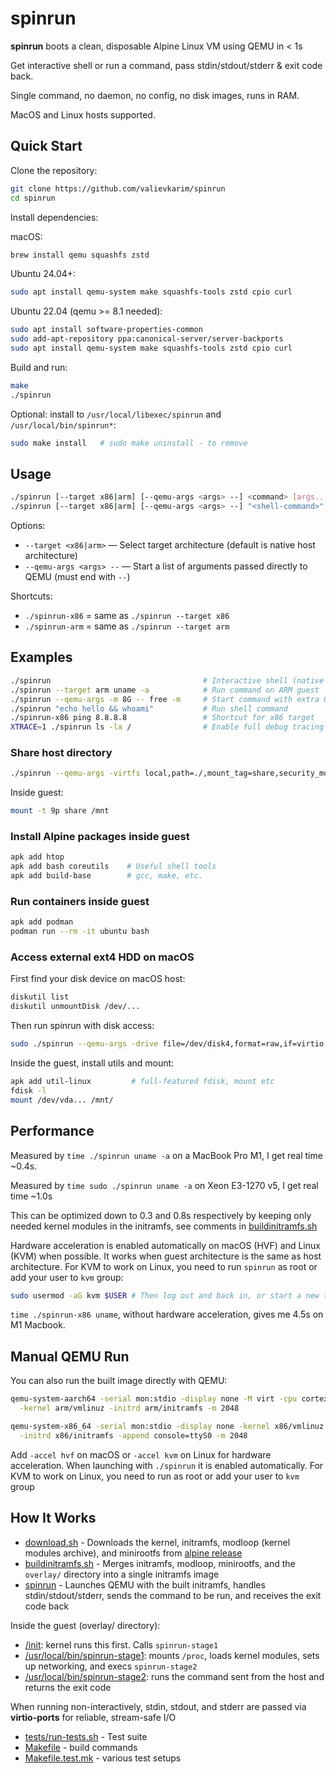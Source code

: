 # spinrun

**spinrun** boots a clean, disposable Alpine Linux VM using QEMU in < 1s

Get interactive shell or run a command, pass stdin/stdout/stderr & exit code back.

Single command, no daemon, no config, no disk images, runs in RAM.

MacOS and Linux hosts supported.

## Quick Start

Clone the repository:
```sh
git clone https://github.com/valievkarim/spinrun
cd spinrun
```

Install dependencies:

macOS:
```sh
brew install qemu squashfs zstd
```

Ubuntu 24.04+:
```sh
sudo apt install qemu-system make squashfs-tools zstd cpio curl
```

Ubuntu 22.04 (qemu >= 8.1 needed):
```sh
sudo apt install software-properties-common
sudo add-apt-repository ppa:canonical-server/server-backports
sudo apt install qemu-system make squashfs-tools zstd cpio curl
```

Build and run:
```sh
make
./spinrun
```

Optional: install to `/usr/local/libexec/spinrun` and `/usr/local/bin/spinrun*`:
```sh
sudo make install   # sudo make uninstall - to remove
```


## Usage

```sh
./spinrun [--target x86|arm] [--qemu-args <args> --] <command> [args...]
./spinrun [--target x86|arm] [--qemu-args <args> --] "<shell-command>"
```

Options:
- `--target <x86|arm>` — Select target architecture (default is native host architecture)
- `--qemu-args <args> --` — Start a list of arguments passed directly to QEMU (must end with `--`)

Shortcuts:
- `./spinrun-x86` = same as `./spinrun --target x86`
- `./spinrun-arm` = same as `./spinrun --target arm`

## Examples

```sh
./spinrun                                  # Interactive shell (native target)
./spinrun --target arm uname -a            # Run command on ARM guest
./spinrun --qemu-args -m 8G -- free -m     # Start command with extra QEMU args
./spinrun "echo hello && whoami"           # Run shell command
./spinrun-x86 ping 8.8.8.8                 # Shortcut for x86 target
XTRACE=1 ./spinrun ls -la /                # Enable full debug tracing
```

### Share host directory

```sh
./spinrun --qemu-args -virtfs local,path=./,mount_tag=share,security_model=none --
```

Inside guest:

```sh
mount -t 9p share /mnt
```

### Install Alpine packages inside guest

```sh
apk add htop
apk add bash coreutils    # Useful shell tools
apk add build-base        # gcc, make, etc.
```

### Run containers inside guest

```sh
apk add podman
podman run --rm -it ubuntu bash
```

### Access external ext4 HDD on macOS

First find your disk device on macOS host:
```sh
diskutil list
diskutil unmountDisk /dev/...
```

Then run spinrun with disk access:
```sh
sudo ./spinrun --qemu-args -drive file=/dev/disk4,format=raw,if=virtio,readonly=on --
```

Inside the guest, install utils and mount:
```sh
apk add util-linux         # full-featured fdisk, mount etc
fdisk -l
mount /dev/vda... /mnt/
```

## Performance

Measured by `time ./spinrun uname -a` on a MacBook Pro M1, I get real time ~0.4s.

Measured by `time sudo ./spinrun uname -a` on Xeon E3-1270 v5, I get real time ~1.0s

This can be optimized down to 0.3 and 0.8s respectively by keeping only needed kernel modules in the initramfs, see comments in [buildinitramfs.sh](buildinitramfs.sh)

Hardware acceleration is enabled automatically on macOS (HVF) and Linux (KVM) when possible.
It works when guest architecture is the same as host architecture.
For KVM to work on Linux, you need to run `spinrun` as root or add your user to `kvm` group:

```sh
sudo usermod -aG kvm $USER # Then log out and back in, or start a new terminal session
```

`time ./spinrun-x86 uname`, without hardware acceleration, gives me 4.5s on M1 Macbook.


## Manual QEMU Run

You can also run the built image directly with QEMU:

```sh
qemu-system-aarch64 -serial mon:stdio -display none -M virt -cpu cortex-a72 \
  -kernel arm/vmlinuz -initrd arm/initramfs -m 2048

qemu-system-x86_64 -serial mon:stdio -display none -kernel x86/vmlinuz \
  -initrd x86/initramfs -append console=ttyS0 -m 2048
```

Add `-accel hvf` on macOS or `-accel kvm` on Linux for hardware acceleration.
When launching with `./spinrun` it is enabled automatically.
For KVM to work on Linux, you need to run as root or add your user to `kvm` group

## How It Works

- [download.sh](download.sh) - Downloads the kernel, initramfs, modloop (kernel modules archive), and minirootfs from [alpine release](https://dl-cdn.alpinelinux.org/alpine/)
- [buildinitramfs.sh](buildinitramfs.sh) - Merges initramfs, modloop, minirootfs, and the `overlay/` directory into a single initramfs image
- [spinrun](spinrun) - Launches QEMU with the built initramfs, handles stdin/stdout/stderr, sends the command to be run, and receives the exit code back

Inside the guest (overlay/ directory):
- [/init](overlay/init): kernel runs this first. Calls `spinrun-stage1`
- [/usr/local/bin/spinrun-stage1](overlay/usr/local/bin/spinrun-stage1): mounts `/proc`, loads kernel modules, sets up networking, and execs `spinrun-stage2`
- [/usr/local/bin/spinrun-stage2](overlay/usr/local/bin/spinrun-stage2): runs the command sent from the host and returns the exit code

When running non-interactively, stdin, stdout, and stderr are passed via **virtio-ports** for reliable, stream-safe I/O

- [tests/run-tests.sh](tests/run-tests.sh) - Test suite
- [Makefile](Makefile) - build commands
- [Makefile.test.mk](Makefile.test.mk) - various test setups



